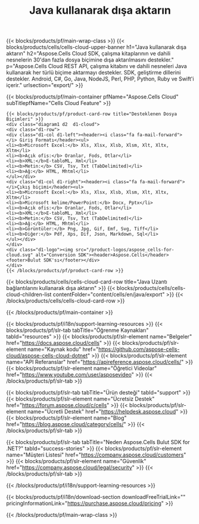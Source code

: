﻿---
title: Java kullanarak dışa aktarın
description:  Aspose.Cells Cloud REST API, çalışma kitabını ve dahili nesneleri Java kullanarak her türlü biçime aktarmayı destekler. SDK, geliştirme dillerini destekler. Android, C#, Go, Java, NodeJS, Perl, PHP, Python, Ruby ve Swift'i içerir.
url: /tr/java/export/
---
{{< blocks/products/pf/main-wrap-class >}}
{{< blocks/products/cells/cells-cloud-upper-banner h1="Java kullanarak dışa aktarın" h2="Aspose.Cells Cloud SDK, çalışma kitaplarının ve dahili nesnelerin 30\'dan fazla dosya biçimine dışa aktarılmasını destekler." p="Aspose.Cells Cloud REST API, çalışma kitabını ve dahili nesneleri Java kullanarak her türlü biçime aktarmayı destekler. SDK, geliştirme dillerini destekler. Android, C#, Go, Java, NodeJS, Perl, PHP, Python, Ruby ve Swift\'i içerir." urlsection="export/" >}}

{{< blocks/products/pf/main-container pfName="Aspose.Cells Cloud" subTitlepfName="Cells Cloud Feature" >}}

	{{< blocks/products/pf/product-card-row title="Desteklenen Dosya Biçimleri" >}}
	<div class="diagram1 d2  d1-cloud">
	<div class="d1-row">
	<div class="d1-col d1-left"><header><i class="fa fa-mail-forward"> </i> Giriş Formatı</header><ul>
	<li><b>Microsoft Excel:</b> Xls, Xlsx, Xlsb, Xlsm, Xlt, Xltx, Xltm</li>
	<li><b>Açık ofis:</b> Oranlar, Fods, Otlar</li>
	<li><b>XML:</b>E-tabloML, Xml</li>
	<li><b>Metin:</b> CSV, Tsv, Txt (TabDelimited)</li>
	<li><b>Ağ:</b> HTML, Mhtml</li>
	</ul></div>
	<div class="d1-col d1-right"><header><i class="fa fa-mail-forward"> </i>Çıkış biçimi</header><ul>
	<li><b>Microsoft Excel:</b> Xls, Xlsx, Xlsb, Xlsm, Xlt, Xltx, Xltm</li>
	<li><b>Microsoft kelime/PowerPoint:</b> Docx, Pptx</li>
	<li><b>Açık ofis:</b> Oranlar, Fods, Otlar</li>
	<li><b>XML:</b>E-tabloML, Xml</li>
	<li><b>Metin:</b> CSV, Tsv, Txt (TabDelimited)</li>
	<li><b>Ağ:</b> HTML, Mhtml</li>
	<li><b>Görüntüler:</b> Png, Jpg, Gif, Emf, Svg, Tiff</li>
	<li><b>Diğer:</b> Pdf, Xps, Dif, Json, Markdown, Sql</li>
	</ul></div>
	</div>
	<div class="d1-logo"><img src="/product-logos/aspose_cells-for-cloud.svg" alt="Conversion SDK"><header>Aspose.Cells</header><footer>Bulut SDK'sı</footer></div>
	</div>
	{{< /blocks/products/pf/product-card-row >}}
{{< blocks/products/cells/cells-cloud-card-row title="Java Uzantı bağlantılarını kullanarak dışa aktarın" >}}
{{< blocks/products/cells/cells-cloud-children-list contentFolder="content/cells/en/java/export" >}} 
{{< /blocks/products/cells/cells-cloud-card-row >}}


{{< /blocks/products/pf/main-container >}}

{{< blocks/products/pf/i18n/support-learning-resources >}}
{{< blocks/products/pf/slr-tab tabTitle="Öğrenme Kaynakları" tabId="resources" >}}
{{< blocks/products/pf/slr-element name="Belgeler" href="https://docs.aspose.cloud/cells" >}}
{{< blocks/products/pf/slr-element name="Kaynak kodu" href="https://github.com/aspose-cells-cloud/aspose-cells-cloud-dotnet" >}}
{{< blocks/products/pf/slr-element name="API Referanslar" href="https://apireference.aspose.cloud/cells/" >}}
{{< blocks/products/pf/slr-element name="Öğretici Videolar" href="https://www.youtube.com/user/asposevideo" >}}
{{< /blocks/products/pf/slr-tab >}}

{{< blocks/products/pf/slr-tab tabTitle="Ürün desteği" tabId="support" >}}
{{< blocks/products/pf/slr-element name="Ücretsiz Destek" href="https://forum.aspose.cloud/c/cells" >}}
{{< blocks/products/pf/slr-element name="Ücretli Destek" href="https://helpdesk.aspose.cloud" >}}
{{< blocks/products/pf/slr-element name="Blog" href="https://blog.aspose.cloud/category/cells/" >}}
{{< /blocks/products/pf/slr-tab >}}

{{< blocks/products/pf/slr-tab tabTitle="Neden Aspose.Cells Bulut SDK for .NET?" tabId="success-stories" >}}
{{< blocks/products/pf/slr-element name="Müşteri Listesi" href="https://company.aspose.cloud/customers" >}}
{{< blocks/products/pf/slr-element name="Güvenlik" href="https://company.aspose.cloud/legal/security" >}}
{{< /blocks/products/pf/slr-tab >}}

{{< /blocks/products/pf/i18n/support-learning-resources >}}

{{< blocks/products/pf/i18n/download-section downloadFreeTrialLink="" pricingInformationLink="https://purchase.aspose.cloud/pricing" >}}

{{< /blocks/products/pf/main-wrap-class >}}

